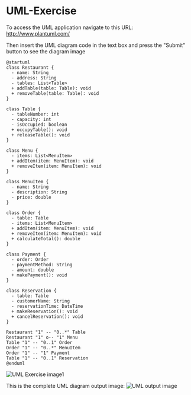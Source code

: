 # UML-Exercise
To access the UML application navigate to this URL: http://www.plantuml.com/

Then insert the UML diagram code in the text box and press the "Submit" button to see the diagram image
```
@startuml
class Restaurant {
  - name: String
  - address: String
  - tables: List<Table>
  + addTable(table: Table): void
  + removeTable(table: Table): void
}

class Table {
  - tableNumber: int
  - capacity: int
  - isOccupied: boolean
  + occupyTable(): void
  + releaseTable(): void
}

class Menu {
  - items: List<MenuItem>
  + addItem(item: MenuItem): void
  + removeItem(item: MenuItem): void
}

class MenuItem {
  - name: String
  - description: String
  - price: double
}

class Order {
  - table: Table
  - items: List<MenuItem>
  + addItem(item: MenuItem): void
  + removeItem(item: MenuItem): void
  + calculateTotal(): double
}

class Payment {
  - order: Order
  - paymentMethod: String
  - amount: double
  + makePayment(): void
}

class Reservation {
  - table: Table
  - customerName: String
  - reservationTime: DateTime
  + makeReservation(): void
  + cancelReservation(): void
}

Restaurant "1" -- "0..*" Table
Restaurant "1" o-- "1" Menu
Table "1" -- "0..1" Order
Order "1" -- "0..*" MenuItem
Order "1" -- "1" Payment
Table "1" -- "0..1" Reservation
@enduml
```

![UML Exercise image1](https://github.com/luiscoco/UML-Exercise/assets/32194879/7ec6bed9-30e2-4eed-aa8c-916eb3e35068)

This is the complete UML diagram output image:
![UML output image](https://github.com/luiscoco/UML-Exercise/assets/32194879/4558f2ef-f0c9-48e7-929b-9a9f2161dd40)


